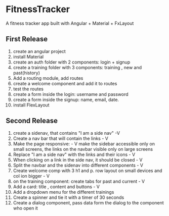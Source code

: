 # FitnessTracker

A fitness tracker app built with Angular + Material + FxLayout
## First Release
1. create an angular project 
2. install Material
3. create an auth folder with 2 components: login + signup
4. create a training folder with 3 components: training , new and past(history)
5. Add a routing module, add routes
6. create a welcome component and add it to routes
7. test the routes
8. create a form inside the login: username and password
9. create a form inside the signup: name, email, date.
10. install FlexLayout



## Second Release
1. create a sidenav, that contains "I am a side nav"  -V
2. Create a nav bar that will contain the links - V
3. Make the page responsive: - V 
make the sidebar accessible only on small screens, 
the links on the navbar visible only on large screens
4. Replace "I am a side nav" with the links and their icons - V
5. When clicking on a link in the side nav, it should be closed - V
6. Split the navbar and the sidenav into different components - V
7. Create welcome comp with 3 h1 and p. row layout on small devices and col ion bigger - V
8. on the training component: create tabs for past and current - V
9. Add a card: title , content and buttons - V
10. Add a dropdown menu for the different trainings
11. Create a spinner and tie it with a timer of 30 seconds
12. Create a dialog component, pass data form the dialog to the component who open it

